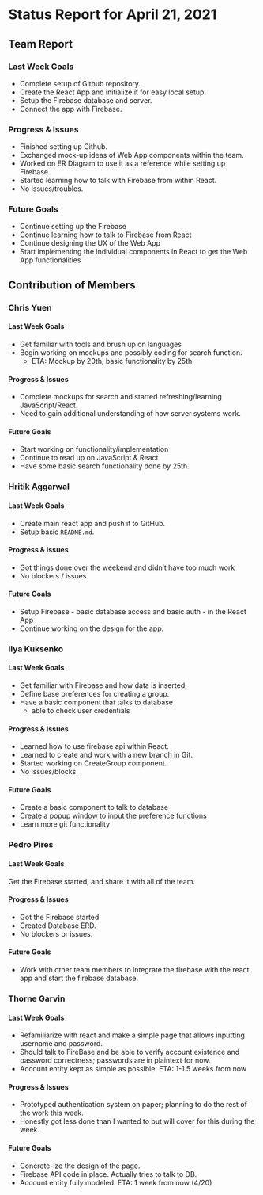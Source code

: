 # Status Report for April 21, 2021

## Team Report

### Last Week Goals

- Complete setup of Github repository.
- Create the React App and initialize it for easy local setup.
- Setup the Firebase database and server.
- Connect the app with Firebase.

### Progress & Issues

- Finished setting up Github.
- Exchanged mock-up ideas of Web App components within the team.
- Worked on ER Diagram to use it as a reference while setting up Firebase.
- Started learning how to talk with Firebase from within React.
- No issues/troubles.

### Future Goals

- Continue setting up the Firebase
- Continue learning how to talk to Firebase from React
- Continue designing the UX of the Web App
- Start implementing the individual components in React to get the Web App
  functionalities

## Contribution of Members

### Chris Yuen

#### Last Week Goals

- Get familiar with tools and brush up on languages
- Begin working on mockups and possibly coding for search function.
  - ETA: Mockup by 20th, basic functionality by 25th.

#### Progress & Issues

- Complete mockups for search and started refreshing/learning JavaScript/React.
- Need to gain additional understanding of how server systems work.

#### Future Goals

- Start working on functionality/implementation
- Continue to read up on JavaScript & React
- Have some basic search functionality done by 25th.

### Hritik Aggarwal

#### Last Week Goals

- Create main react app and push it to GitHub.
- Setup basic `README.md`.

#### Progress & Issues

- Got things done over the weekend and didn’t have too much work
- No blockers / issues

#### Future Goals

- Setup Firebase - basic database access and basic auth - in the React App
- Continue working on the design for the app.

### Ilya Kuksenko

#### Last Week Goals

- Get familiar with Firebase and how data is inserted.
- Define base preferences for creating a group.
- Have a basic component that talks to database
  - able to check user credentials

#### Progress & Issues

- Learned how to use firebase api within React.
- Learned to create and work with a new branch in Git.
- Started working on CreateGroup component.
- No issues/blocks.

#### Future Goals

- Create a basic component to talk to database
- Create a popup window to input the preference functions
- Learn more git functionality

### Pedro Pires

#### Last Week Goals

Get the Firebase started, and share it with all of the team.

#### Progress & Issues

- Got the Firebase started.
- Created Database ERD.
- No blockers or issues.

#### Future Goals

- Work with other team members to integrate the firebase with the react app and
  start the firebase database.

### Thorne Garvin

#### Last Week Goals

- Refamiliarize with react and make a simple page that allows inputting username
  and password.
- Should talk to FireBase and be able to verify account existence and password
  correctness; passwords are in plaintext for now.
- Account entity kept as simple as possible. ETA: 1-1.5 weeks from now

#### Progress & Issues

- Prototyped authentication system on paper; planning to do the rest of the work
  this week.
- Honestly got less done than I wanted to but will cover for this during the
  week.

#### Future Goals

- Concrete-ize the design of the page.
- Firebase API code in place. Actually tries to talk to DB.
- Account entity fully modeled. ETA: 1 week from now (4/20)
